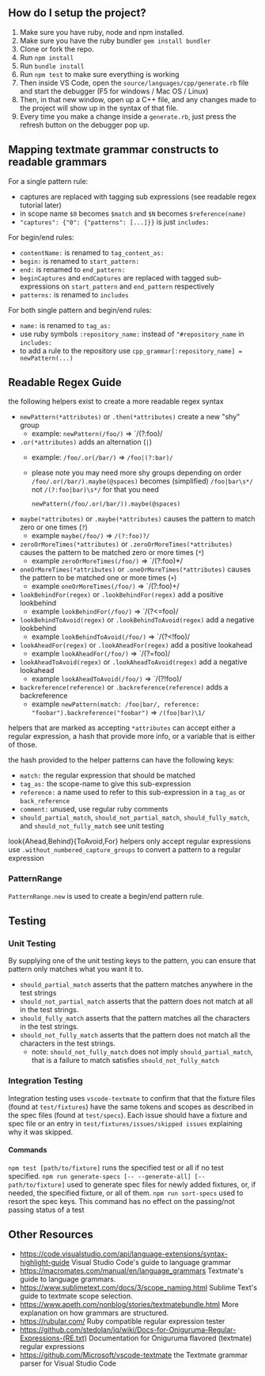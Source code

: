 ## How do I setup the project?

1. Make sure you have ruby, node and npm installed.
2. Make sure you have the ruby bundler `gem install bundler`
3. Clone or fork the repo.
4. Run `npm install`
5. Run `bundle install`
6. Run `npm test` to make sure everything is working
7. Then inside VS Code, open the `source/languages/cpp/generate.rb` file and start the debugger (F5 for windows / Mac OS / Linux)
8. Then, in that new window, open up a C++ file, and any changes made to the project will show up in the syntax of that file.
9. Every time you make a change inside a `generate.rb`, just press the refresh button on the debugger pop up.

## Mapping textmate grammar constructs to readable grammars
For a single pattern rule:
- captures are replaced with tagging sub expressions (see readable regex tutorial later)
- in scope name `$0` becomes `$match` and `$N` becomes `$reference(name)`
- `"captures": {"0": {"patterns": [...]}}` is just `includes:`

For begin/end rules:
- `contentName:` is renamed to `tag_content_as:`
- `begin:` is renamed to `start_pattern:`
- `end:` is renamed to `end_pattern:`
- `beginCaptures` and `endCaptures` are replaced with tagged sub-expressions on `start_pattern` and `end_pattern` respectively
- `patterns:` is renamed to `includes`

For both single pattern and begin/end rules:
- `name:` is renamed to `tag_as:`
- use ruby symbols `:repository_name:` instead of `"#repository_name` in `includes:`
- to add a rule to the repository use `cpp_grammar[:repository_name] = newPattern(...)`

## Readable Regex Guide
the following helpers exist to create a more readable regex syntax
- `newPattern(*attributes)` or `.then(*attributes)` create a new "shy" group
  - example: `newPattern(/foo/)` => `/(?:foo)/
- `.or(*attributes)` adds an alternation (`|`)
  - example: `/foo/.or(/bar/)` => `/foo|(?:bar)/`
  - please note you may need more shy groups depending on order
    `/foo/.or(/bar/).maybe(@spaces)` becomes (simplified) `/foo|bar\s*/` not `/(?:foo|bar)\s*/` for that you need
    
    `newPattern(/foo/.or(/bar/)).maybe(@spaces)`
- `maybe(*attributes)` or `.maybe(*attributes)` causes the pattern to match zero or one times (`?`)
  - example `maybe(/foo/)` => `/(?:foo)?/`
- `zeroOrMoreTimes(*attributes)` or `.zeroOrMoreTimes(*attributes)` causes the pattern to be matched zero or more times (`*`)
  - example `zeroOrMoreTimes(/foo/)` => `/(?:foo)*/
- `oneOrMoreTimes(*attributes)` or `.oneOrMoreTimes(*attributes)` causes the pattern to be matched one or more times (`+`)
  - example `oneOrMoreTimes(/foo/)` => `/(?:foo)+/
- `lookBehindFor(regex)` or `.lookBehindFor(regex)` add a positive lookbehind
  - example `lookBehindFor(/foo/)` => `/(?<=foo)/
- `lookBehindToAvoid(regex)` or `.lookBehindToAvoid(regex)` add a negative lookbehind
  - example `lookBehindToAvoid(/foo/)` => `/(?<!foo)/
- `lookAheadFor(regex)` or `.lookAheadFor(regex)` add a positive lookahead
  - example `lookAheadFor(/foo/)` => `/(?=foo)/
- `lookAheadToAvoid(regex)` or `.lookAheadToAvoid(regex)` add a negative lookahead
  - example `lookAheadToAvoid(/foo/)` => `/(?!foo)/
- `backreference(reference)` or `.backreference(reference)` adds a backreference
  - example `newPattern(match: /foo|bar/, reference: "foobar").backreference("foobar")` => `/(foo|bar)\1/`

helpers that are marked as accepting `*attributes` can accept either a regular expression, a hash that provide more info, or a variable that is either of those.

the hash provided to the helper patterns can have the following keys:
  - `match:` the regular expression that should be matched
  - `tag_as:` the scope-name to give this sub-expression
  - `reference:` a name used to refer to this sub-expression in a `tag_as` or `back_reference`
  - `comment:` unused, use regular ruby comments
  - `should_partial_match`, `should_not_partial_match`, `should_fully_match`, and `should_not_fully_match` see unit testing

look{Ahead,Behind}{ToAvoid,For} helpers only accept regular expressions use `.without_numbered_capture_groups` to convert a pattern to a regular expression

### PatternRange
`PatternRange.new` is used to create a begin/end pattern rule.

## Testing
### Unit Testing
By supplying one of the unit testing keys to the pattern, you can ensure that pattern only matches what you want it to.

- `should_partial_match` asserts that the pattern matches anywhere in the test strings
- `should_not_partial_match` asserts that the pattern does not match at all in the test strings.
- `should_fully_match` asserts that the pattern matches all the characters in the test strings.
- `should_not_fully_match` asserts that the pattern does not match all the characters in the test strings.
  - note: `should_not_fully_match` does not imply `should_partial_match`, that is a failure to match satisfies `should_not_fully_match` 

### Integration Testing
Integration testing uses `vscode-textmate` to confirm that that the fixture files (found at `test/fixtures`) have the same tokens and scopes as described in the spec files (found at `test/specs`). Each issue should have a fixture and spec file or an entry in `test/fixtures/issues/skipped issues` explaining why it was skipped.

#### Commands
`npm test [path/to/fixture]` runs the specified test or all if no test specified.
`npm run generate-specs [-- --generate-all] [-- path/to/fixture]` used to generate spec files for newly added fixtures, or, if needed, the specified fixture, or all of them.
`npm run sort-specs` used to resort the spec keys. This command has no effect on the passing/not passing status of a test

## Other Resources
- https://code.visualstudio.com/api/language-extensions/syntax-highlight-guide Visual Studio Code's guide to language grammar
- https://macromates.com/manual/en/language_grammars Textmate's guide to language grammars.
- https://www.sublimetext.com/docs/3/scope_naming.html Sublime Text's guide to textmate scope selection.
- https://www.apeth.com/nonblog/stories/textmatebundle.html More explanation on how grammars are structured.
- https://rubular.com/ Ruby compatible regular expression tester
- https://github.com/stedolan/jq/wiki/Docs-for-Oniguruma-Regular-Expressions-(RE.txt) Documentation for Oniguruma flavored (textmate) regular expressions
- https://github.com/Microsoft/vscode-textmate the Textmate grammar parser for Visual Studio Code
